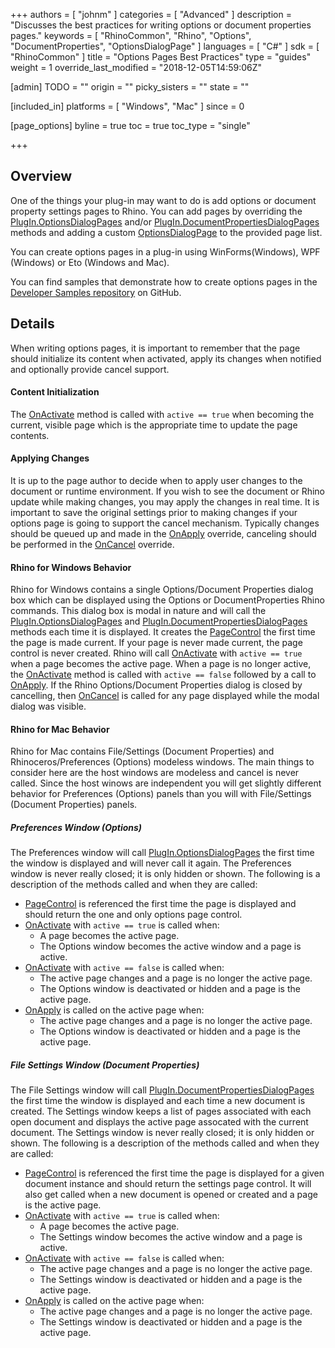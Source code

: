 +++
authors = [ "johnm" ]
categories = [ "Advanced" ]
description = "Discusses the best practices for writing options or document properties pages."
keywords = [ "RhinoCommon", "Rhino", "Options", "DocumentProperties", "OptionsDialogPage" ]
languages = [ "C#" ]
sdk = [ "RhinoCommon" ]
title = "Options Pages Best Practices"
type = "guides"
weight = 1
override_last_modified = "2018-12-05T14:59:06Z"

[admin]
TODO = ""
origin = ""
picky_sisters = ""
state = ""

[included_in]
platforms = [ "Windows", "Mac" ]
since = 0

[page_options]
byline = true
toc = true
toc_type = "single"

+++


## Overview

One of the things your plug-in may want to do is add options or document property settings pages to Rhino.  You can add pages by overriding the [PlugIn.OptionsDialogPages](https://developer.rhino3d.com/api/RhinoCommon/html/M_Rhino_PlugIns_PlugIn_OptionsDialogPages.htm) and/or [PlugIn.DocumentPropertiesDialogPages](https://developer.rhino3d.com/api/RhinoCommon/html/M_Rhino_PlugIns_PlugIn_DocumentPropertiesDialogPages.htm) methods and adding a custom [OptionsDialogPage](https://developer.rhino3d.com/api/RhinoCommon/html/T_Rhino_UI_OptionsDialogPage.htm) to the provided page list.

You can create options pages in a plug-in using WinForms(Windows), WPF (Windows) or Eto (Windows and Mac).

You can find samples that demonstrate how to create options pages in the [Developer Samples repository](https://github.com/mcneel/rhino-developer-samples) on GitHub.

## Details

When writing options pages, it is important to remember that the page should initialize its content when activated, apply its changes when notified and optionally provide cancel support.

#### Content Initialization

The [OnActivate](https://developer.rhino3d.com/api/RhinoCommon/html/M_Rhino_UI_StackedDialogPage_OnActivate.htm) method is called with ```active == true``` when becoming the current, visible page which is the appropriate time to update the page contents.

#### Applying Changes

It is up to the page author to decide when to apply user changes to the document or runtime environment.  If you wish to see the document or Rhino update while making changes, you may apply the changes in real time.  It is important to save the original settings prior to making changes if your options page is going to support the cancel mechanism.  Typically changes should be queued up and made in the [OnApply](https://developer.rhino3d.com/api/RhinoCommon/html/M_Rhino_UI_StackedDialogPage_OnApply.htm) override, canceling should be performed in the [OnCancel](https://developer.rhino3d.com/api/RhinoCommon/html/M_Rhino_UI_StackedDialogPage_OnCancel.htm) override.

#### Rhino for Windows Behavior

Rhino for Windows contains a single Options/Document Properties dialog box which can be displayed using the Options or DocumentProperties Rhino commands.  This dialog box is modal in nature and will call the [PlugIn.OptionsDialogPages](https://developer.rhino3d.com/api/RhinoCommon/html/M_Rhino_PlugIns_PlugIn_OptionsDialogPages.htm) and  [PlugIn.DocumentPropertiesDialogPages](https://developer.rhino3d.com/api/RhinoCommon/html/M_Rhino_PlugIns_PlugIn_DocumentPropertiesDialogPages.htm) methods each time it is displayed.  It creates the [PageControl](https://developer.rhino3d.com/api/RhinoCommon/html/P_Rhino_UI_StackedDialogPage_PageControl.htm)  the first time the page is made current.  If your page is never made current, the page control is never created.  Rhino will call [OnActivate](https://developer.rhino3d.com/api/RhinoCommon/html/M_Rhino_UI_StackedDialogPage_OnActivate.htm) with  ```active == true``` when a page becomes the active page.  When a page is no longer active, the [OnActivate](https://developer.rhino3d.com/api/RhinoCommon/html/M_Rhino_UI_StackedDialogPage_OnActivate.htm) method  is called with  ```active == false``` followed by a call to [OnApply](https://developer.rhino3d.com/api/RhinoCommon/html/M_Rhino_UI_StackedDialogPage_OnApply.htm).  If the Rhino Options/Document Properties dialog is closed by cancelling, then [OnCancel](https://developer.rhino3d.com/api/RhinoCommon/html/M_Rhino_UI_StackedDialogPage_OnCancel.htm) is called for any page displayed while the modal dialog was visible.

#### Rhino for Mac Behavior

Rhino for Mac contains File/Settings  (Document Properties) and Rhinoceros/Preferences (Options) modeless windows.  The main things to consider here are the host windows are modeless and cancel is never called.  Since the host winows are independent you will get slightly different behavior for Preferences (Options) panels than you will with File/Settings (Document Properties) panels.

##### Preferences Window (Options)

The Preferences window will call  [PlugIn.OptionsDialogPages](https://developer.rhino3d.com/api/RhinoCommon/html/M_Rhino_PlugIns_PlugIn_OptionsDialogPages.htm) the first time the window is displayed and will never call it again.  The Preferences window is never really closed; it is only hidden or shown.   The following is a description of the methods called and when they are called:

* [PageControl](https://developer.rhino3d.com/api/RhinoCommon/html/P_Rhino_UI_StackedDialogPage_PageControl.htm) is referenced the first time the page is displayed and should return the one and only options page control.
* [OnActivate](https://developer.rhino3d.com/api/RhinoCommon/html/M_Rhino_UI_StackedDialogPage_OnActivate.htm) with  ```active == true```  is called when:
  * A page becomes the active page.
  * The Options window becomes the active window and a page is active.
* [OnActivate](https://developer.rhino3d.com/api/RhinoCommon/html/M_Rhino_UI_StackedDialogPage_OnActivate.htm)  with  ```active == false``` is called when:
  * The active page changes and a page is no longer the active page.
  * The Options window is deactivated or hidden and a page is the active page.
* [OnApply](https://developer.rhino3d.com/api/RhinoCommon/html/M_Rhino_UI_StackedDialogPage_OnApply.htm)  is called on the active page when:
  * The active page changes and a page is no longer the active page.
  * The Options window is deactivated or hidden and a page is the active page.

##### File Settings Window (Document Properties)

The File Settings window will call  [PlugIn.DocumentPropertiesDialogPages](https://developer.rhino3d.com/api/RhinoCommon/html/M_Rhino_PlugIns_PlugIn_DocumentPropertiesDialogPages.htm) the first time the window is displayed and each time a new document is created.  The Settings window keeps a list of pages associated with each open document and displays the active page assocated with the current document.  The Settings window is never really closed; it is only hidden or shown.   The following is a description of the methods called and when they are called:

- [PageControl](https://developer.rhino3d.com/api/RhinoCommon/html/P_Rhino_UI_StackedDialogPage_PageControl.htm) is referenced the first time the page is displayed for a given document instance and should return the settings page control.  It will also get called when a new document is opened or created and a page is the active page.
- [OnActivate](https://developer.rhino3d.com/api/RhinoCommon/html/M_Rhino_UI_StackedDialogPage_OnActivate.htm) with  ```active == true```  is called when:
  - A page becomes the active page.
  - The Settings window becomes the active window and a page is active.
- [OnActivate](https://developer.rhino3d.com/api/RhinoCommon/html/M_Rhino_UI_StackedDialogPage_OnActivate.htm)  with  ```active == false``` is called when:
  - The active page changes and a page is no longer the active page.
  - The Settings window is deactivated or hidden and a page is the active page.
- [OnApply](https://developer.rhino3d.com/api/RhinoCommon/html/M_Rhino_UI_StackedDialogPage_OnApply.htm)  is called on the active page when:
  - The active page changes and a page is no longer the active page.
  - The Settings window is deactivated or hidden and a page is the active page.

